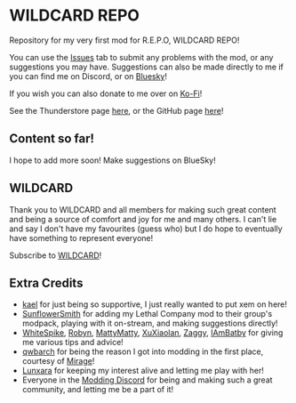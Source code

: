 # WILDCARD REPO

Repository for my very first mod for R.E.P.O, WILDCARD REPO!

You can use the [Issues](https://github.com/TheDebbyCase/REPOWildCardMod/issues) tab to submit any problems with the mod, or any suggestions you may have.
Suggestions can also be made directly to me if you can find me on Discord, or on [Bluesky](https://bsky.app/profile/thedebbycase.bsky.social)!

If you wish you can also donate to me over on [Ko-Fi](https://ko-fi.com/thedebbycase)!

See the Thunderstore page [here](https://thunderstore.io/c/repo/p/deB/WILDCARD_REPO),
or the GitHub page [here](https://github.com/TheDebbyCase/REPOWildCardMod)!

## Content so far!



I hope to add more soon! Make suggestions on BlueSky!

## WILDCARD

Thank you to WILDCARD and all members for making such great content and being a source of comfort and joy for me and many others. I can't lie and say I don't have my favourites (guess who) but I do hope to eventually have something to represent everyone!

Subscribe to [WILDCARD](https://www.youtube.com/@WILDCARDorg)!

## Extra Credits

- [kael](https://bsky.app/profile/kael3.bsky.social) for just being so supportive, I just really wanted to put xem on here!
- [SunflowerSmith](https://www.twitch.tv/sunflowersmith) for adding my Lethal Company mod to their group's modpack, playing with it on-stream, and making suggestions directly!
- [WhiteSpike](https://thunderstore.io/c/lethal-company/p/WhiteSpike), [Robyn](https://thunderstore.io/c/lethal-company/p/Mom_Llama), [MattyMatty](https://thunderstore.io/c/lethal-company/p/mattymatty/), [XuXiaolan](https://thunderstore.io/c/lethal-company/p/XuXiaolan), [Zaggy](https://thunderstore.io/c/lethal-company/p/Zaggy1024), [IAmBatby](https://thunderstore.io/c/lethal-company/p/IAmBatby/) for giving me various tips and advice!
- [qwbarch](https://thunderstore.io/c/lethal-company/p/qwbarch) for being the reason I got into modding in the first place, courtesy of [Mirage](https://thunderstore.io/c/lethal-company/p/qwbarch/Mirage)!
- [Lunxara](https://www.twitch.tv/lunxara) for keeping my interest alive and letting me play with her!
- Everyone in the [Modding Discord](https://discord.gg/lcmod) for being and making such a great community, and letting me be a part of it!